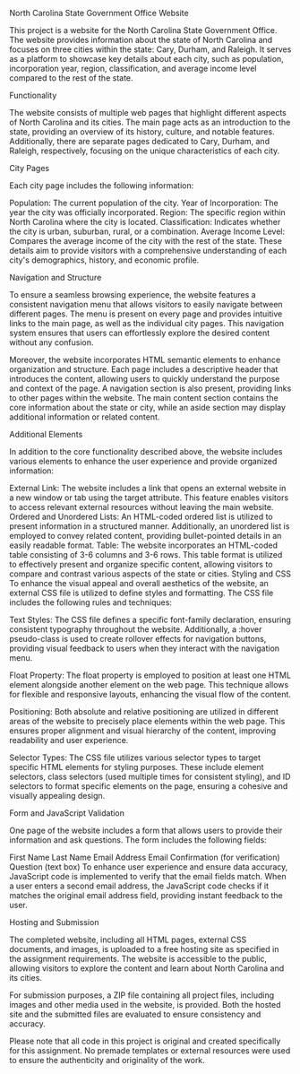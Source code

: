 North Carolina State Government Office Website

This project is a website for the North Carolina State Government Office. The website provides information about the state of North Carolina and focuses on three cities within the state: Cary, Durham, and Raleigh. It serves as a platform to showcase key details about each city, such as population, incorporation year, region, classification, and average income level compared to the rest of the state.

Functionality

The website consists of multiple web pages that highlight different aspects of North Carolina and its cities. The main page acts as an introduction to the state, providing an overview of its history, culture, and notable features. Additionally, there are separate pages dedicated to Cary, Durham, and Raleigh, respectively, focusing on the unique characteristics of each city.

City Pages

Each city page includes the following information:

Population: The current population of the city.
Year of Incorporation: The year the city was officially incorporated.
Region: The specific region within North Carolina where the city is located.
Classification: Indicates whether the city is urban, suburban, rural, or a combination.
Average Income Level: Compares the average income of the city with the rest of the state.
These details aim to provide visitors with a comprehensive understanding of each city's demographics, history, and economic profile.

Navigation and Structure

To ensure a seamless browsing experience, the website features a consistent navigation menu that allows visitors to easily navigate between different pages. The menu is present on every page and provides intuitive links to the main page, as well as the individual city pages. This navigation system ensures that users can effortlessly explore the desired content without any confusion.

Moreover, the website incorporates HTML semantic elements to enhance organization and structure. Each page includes a descriptive header that introduces the content, allowing users to quickly understand the purpose and context of the page. A navigation section is also present, providing links to other pages within the website. The main content section contains the core information about the state or city, while an aside section may display additional information or related content.

Additional Elements

In addition to the core functionality described above, the website includes various elements to enhance the user experience and provide organized information:

External Link: The website includes a link that opens an external website in a new window or tab using the target attribute. This feature enables visitors to access relevant external resources without leaving the main website.
Ordered and Unordered Lists: An HTML-coded ordered list is utilized to present information in a structured manner. Additionally, an unordered list is employed to convey related content, providing bullet-pointed details in an easily readable format.
Table: The website incorporates an HTML-coded table consisting of 3-6 columns and 3-6 rows. This table format is utilized to effectively present and organize specific content, allowing visitors to compare and contrast various aspects of the state or cities.
Styling and CSS
To enhance the visual appeal and overall aesthetics of the website, an external CSS file is utilized to define styles and formatting. The CSS file includes the following rules and techniques:

Text Styles: The CSS file defines a specific font-family declaration, ensuring consistent typography throughout the website. Additionally, a :hover pseudo-class is used to create rollover effects for navigation buttons, providing visual feedback to users when they interact with the navigation menu.

Float Property: The float property is employed to position at least one HTML element alongside another element on the web page. This technique allows for flexible and responsive layouts, enhancing the visual flow of the content.

Positioning: Both absolute and relative positioning are utilized in different areas of the website to precisely place elements within the web page. This ensures proper alignment and visual hierarchy of the content, improving readability and user experience.

Selector Types: The CSS file utilizes various selector types to target specific HTML elements for styling purposes. These include element selectors, class selectors (used multiple times for consistent styling), and ID selectors to format specific elements on the page, ensuring a cohesive and visually appealing design.

Form and JavaScript Validation

One page of the website includes a form that allows users to provide their information and ask questions. The form includes the following fields:

First Name
Last Name
Email Address
Email Confirmation (for verification)
Question (text box)
To enhance user experience and ensure data accuracy, JavaScript code is implemented to verify that the email fields match. When a user enters a second email address, the JavaScript code checks if it matches the original email address field, providing instant feedback to the user.

Hosting and Submission

The completed website, including all HTML pages, external CSS documents, and images, is uploaded to a free hosting site as specified in the assignment requirements. The website is accessible to the public, allowing visitors to explore the content and learn about North Carolina and its cities.

For submission purposes, a ZIP file containing all project files, including images and other media used in the website, is provided. Both the hosted site and the submitted files are evaluated to ensure consistency and accuracy.

Please note that all code in this project is original and created specifically for this assignment. No premade templates or external resources were used to ensure the authenticity and originality of the work.
